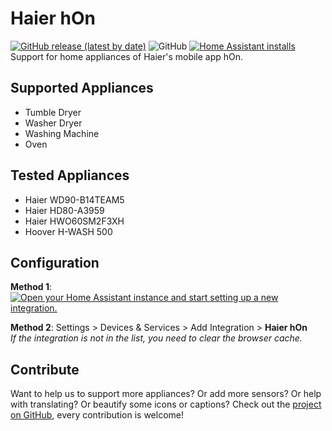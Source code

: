 # Haier hOn
[![GitHub release (latest by date)](https://img.shields.io/github/v/release/Andre0512/hon?color=green)](https://github.com/Andre0512/hon/releases/latest)
![GitHub](https://img.shields.io/github/license/Andre0512/hon?color=red)
[![Home Assistant installs](https://img.shields.io/badge/dynamic/json?color=blue&label=usage&suffix=%20installs&cacheSeconds=15600&url=https://analytics.home-assistant.io/custom_integrations.json&query=$.hon.total)](https://analytics.home-assistant.io/)  
Support for home appliances of Haier's mobile app hOn. 

## Supported Appliances
- Tumble Dryer
- Washer Dryer
- Washing Machine
- Oven

## Tested Appliances
- Haier WD90-B14TEAM5
- Haier HD80-A3959
- Haier HWO60SM2F3XH
- Hoover H-WASH 500


## Configuration

**Method 1**: [![Open your Home Assistant instance and start setting up a new integration.](https://my.home-assistant.io/badges/config_flow_start.svg)](https://my.home-assistant.io/redirect/config_flow_start/?domain=hon)

**Method 2**: Settings > Devices & Services > Add Integration > **Haier hOn**  
_If the integration is not in the list, you need to clear the browser cache._


## Contribute
Want to help us to support more appliances? Or add more sensors? Or help with translating? Or beautify some icons or captions? 
Check out the [project on GitHub](https://github.com/Andre0512/hon), every contribution is welcome!



